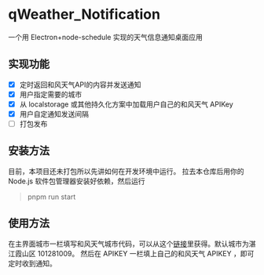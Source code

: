 # qWeather_Notification
一个用 Electron+node-schedule 实现的天气信息通知桌面应用
## 实现功能

- [x] 定时返回和风天气API的内容并发送通知
- [x] 用户指定需要的城市
- [x] 从 localstorage 或其他持久化方案中加载用户自己的和风天气 APIKey
- [x] 用户自定通知发送间隔
- [ ] 打包发布

## 安装方法

目前，本项目还未打包所以先讲如何在开发环境中运行。
拉去本仓库后用你的 Node.js 软件包管理器安装好依赖，然后运行
> pnpm run start

## 使用方法
在主界面城市一栏填写和风天气城市代码，可以从这个[链接](https://github.com/qwd/LocationList)里获得。默认城市为湛江霞山区 101281009。
然后在 APIKEY 一栏填上自己的和风天气 APIKEY ，即可定时收到通知。
